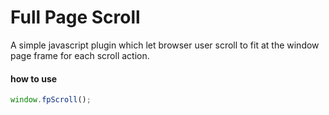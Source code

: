 
# Full Page Scroll

A simple javascript plugin which let browser user scroll to fit at the window page frame for each scroll action.

#### how to use

```js
window.fpScroll();
```
